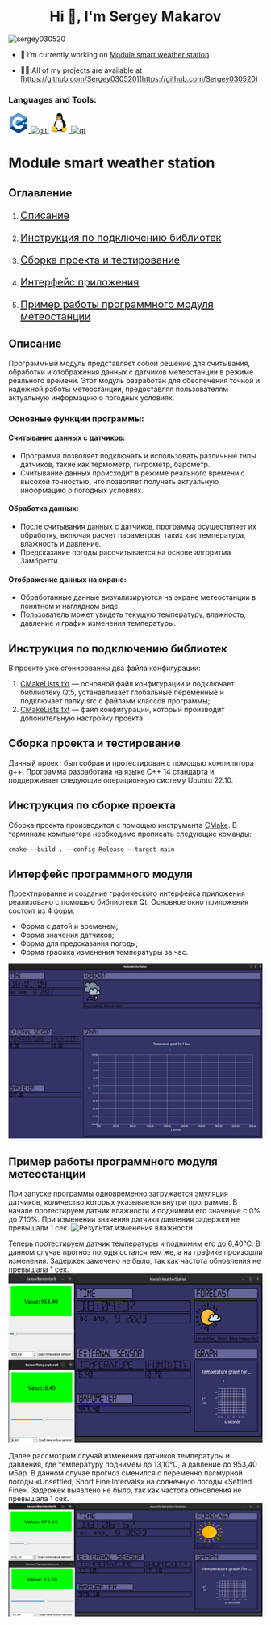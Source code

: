 <h1 align="center">Hi 👋, I'm Sergey Makarov</h1>


<p align="left"> <img src="https://komarev.com/ghpvc/?username=sergey030520&label=Profile%20views&color=0e75b6&style=flat" alt="sergey030520" /> </p>


- 🔭 I’m currently working on [Module smart weather station](https://github.com/Sergey030520/ModuleSmartWeatherStation)

- 👨‍💻 All of my projects are available at [https://github.com/Sergey030520](https://github.com/Sergey030520)


<h3 align="left">Languages and Tools:</h3>
<p align="left"> <a href="https://www.w3schools.com/cpp/" target="_blank" rel="noreferrer"> <img src="https://raw.githubusercontent.com/devicons/devicon/master/icons/cplusplus/cplusplus-original.svg" alt="cplusplus" width="40" height="40"/> </a> <a href="https://git-scm.com/" target="_blank" rel="noreferrer"> <img src="https://www.vectorlogo.zone/logos/git-scm/git-scm-icon.svg" alt="git" width="40" height="40"/> </a> <a href="https://www.linux.org/" target="_blank" rel="noreferrer"> <img src="https://raw.githubusercontent.com/devicons/devicon/master/icons/linux/linux-original.svg" alt="linux" width="40" height="40"/> </a> <a href="https://www.qt.io/" target="_blank" rel="noreferrer"> <img src="https://upload.wikimedia.org/wikipedia/commons/0/0b/Qt_logo_2016.svg" alt="qt" width="40" height="40"/> </a> </p>


# Module smart weather station

## Оглавление
1. [<p style='font-size: 20px'>Описание</p>](#description_project)
2. [<p style='font-size: 20px'>Инструкция по подключению библиотек</p>](#description_project)
3. [<p style='font-size: 20px'>Сборка проекта и тестирование</p>](#build_and_testing_project)
4. [<p style='font-size: 20px'>Интерфейс приложения</p>](#interface_project)
5. [<p style='font-size: 20px'>Пример работы программного модуля метеостанции</p>](#example_work_project)
## Описание <a name="description_project"></a>
Программный модуль представляет собой решение для считывания, обработки и отображения данных с датчиков метеостанции в режиме реального времени. Этот модуль разработан для обеспечения точной и надежной работы метеостанции, предоставляя пользователям актуальную информацию о погодных условиях.
### Основные функции программы:
#### Считывание данных с датчиков:
- Программа позволяет подключать и использовать различные типы датчиков, такие как термометр, гигрометр, барометр.
- Считывание данных происходит в режиме реального времени с высокой точностью, что позволяет получать актуальную информацию о погодных условиях.

#### Обработка данных:
- После считывания данных с датчиков, программа осуществляет их обработку, включая расчет параметров, таких как температура, влажность и давление.
- Предсказание погоды рассчитывается на основе алгоритма Замбретти.

#### Отображение данных на экране:
- Обработанные данные визуализируются на экране метеостанции в понятном и наглядном виде.
- Пользователь может увидеть текущую температуру, влажность, давление и график изменения температуры.

## Инструкция по подключению библиотек <a name="manual_connect_library"></a>

В проекте уже сгенированны два файла конфигурации:
1.  [CMakeLists.txt](https://github.com/Sergey030520/ModuleSmartWeatherStation/blob/master/CMakeLists.txt) — основной файл конфигурации и подключает библиотеку Qt5, устанавливает глобальные переменные и подключает папку src с файлами классов программы;
2.  [CMakeLists.txt](https://github.com/Sergey030520/ModuleSmartWeatherStation/blob/master/src/CMakeLists.txt) — файл конфигурации, который производит допонительную настройку проекта.

## Сборка проекта и тестирование <a name="build_and_testing_project"></a>
Данный проект был собран и протестирован с помощью компилятора g++.
Программа разработана на языке C++ 14 стандарта и 
поддерживает следующие операционную систему Ubuntu 22.10.

## Инструкция по сборке проекта <a name="manual_build_project"></a>

Сборка проекта производится с помощью инструмента [CMake](https://cmake.org/). В терминале компьютера необходимо прописать следующие команды:

```
cmake --build . --config Release --target main
```

## Интерфейс программного модуля <a name="interface_prokect"></a>

Проектирование и создание графического интерфейса приложения реализовано с помощью библиотеки Qt. Основное окно приложения состоит из 4 форм:
+ Форма с датой и временем;
+ Форма значения датчиков;
+ Форма для предсказания погоды;
+ Форма графика изменения температуры за час.

![Interface module weather station](resources/images/inteface_project.png)

## Пример работы программного модуля метеостанции <a name="example_work_project"></a>

При запуске программы одновременно загружается эмуляция датчиков, количество которых указывается внутри программы. В начале протестируем датчик влажности и поднимим его значение с 0% до 7.10%. При изменении значения датчика давления задержки не превышали 1 сек.
 ![Результат изменения влажности](resources/images/initial_state.png)

Теперь протестируем датчик температуры и поднимим его до 6,40°C. В данном случае прогноз погоды остался тем же, а на графике произошли изменения. Задержек замечено не было, так как частота обновления не превышала 1 сек.
 ![Результат изменения датчика температуры](resources/images/state_1.png)
 
Далее рассмотрим случай изменения датчиков температуры и давления, где температуру поднимем до 13,10°C, а давление до 953,40 мБар. В данном случае прогноз сменился с переменно пасмурной погоды «Unsettled, Short Fine Intervals» на солнечную погоды «Settled Fine». Задержек выявлено не было, так как частота обновления не превышала 1 сек.
 ![Результат изменения датчиков температуры и барометра](resources/images/state_2.png)

